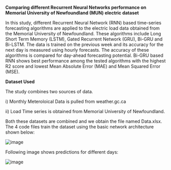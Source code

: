 **Comparing different Recurrent Neural Networks performance on Memorial University of Newfoundland (MUN) electric dataset** 

In this study, different Recurrent Neural Network (RNN) based time-series forecasting algorithms are applied to the electric load data obtained from the Memorial University of Newfoundland. These algorithms include Long Short Term Memory (LSTM), Gated Recurrent Network (GRU), Bi-GRU and Bi-LSTM. The data is trained on the previous week and its accuracy for the next day is measured using hourly forecasts. The accuracy of these algorithms is compared for day-ahead forecasting potential. Bi-GRU based RNN shows best performance among the tested algorithms with the highest R2 score and lowest Mean Absolute Error (MAE) and Mean Squared Error (MSE). 

**Dataset Used**

The study combines two sources of data. 

i) Monthly Meteroloical Data is pulled from weather.gc.ca 

ii) Load Time series is obtained from Memorial University of Newfoundland.

Both these datasets are combined and we obtain the file named Data.xlsx. The 4 code files train the dataset using the basic network architecture shown below:

![image](https://github.com/user-attachments/assets/253044cb-77d0-453f-9338-b1b53255618b)

Following image shows predictions for different days:

![image](https://github.com/user-attachments/assets/04b9d9cd-7169-4103-aa71-e4850242bafa)
